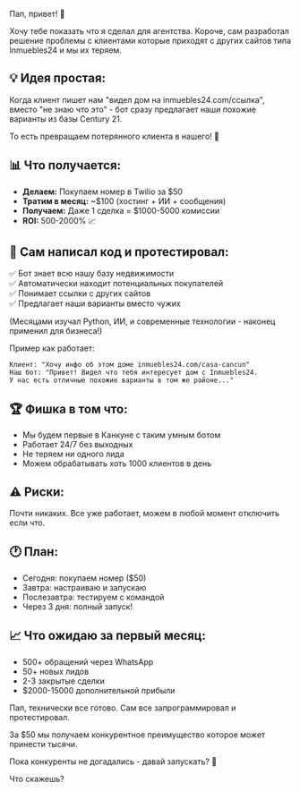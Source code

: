 Пап, привет! 👋

Хочу тебе показать что я сделал для агентства. Короче, сам разработал решение проблемы с клиентами которые приходят с других сайтов типа Inmuebles24 и мы их теряем.

## 💡 Идея простая:
Когда клиент пишет нам "видел дом на inmuebles24.com/ссылка", вместо "не знаю что это" - бот сразу предлагает наши похожие варианты из базы Century 21.

То есть превращаем потерянного клиента в нашего! 🎯

## 📊 Что получается:
- **Делаем:** Покупаем номер в Twilio за $50 
- **Тратим в месяц:** ~$100 (хостинг + ИИ + сообщения)
- **Получаем:** Даже 1 сделка = $1000-5000 комиссии
- **ROI:** 500-2000% 📈

## 🧪 Сам написал код и протестировал:
✅ Бот знает всю нашу базу недвижимости  
✅ Автоматически находит потенциальных покупателей  
✅ Понимает ссылки с других сайтов  
✅ Предлагает наши варианты вместо чужих

(Месяцами изучал Python, ИИ, и современные технологии - наконец применил для бизнеса!)  

Пример как работает:
```
Клиент: "Хочу инфо об этом доме inmuebles24.com/casa-cancun"
Наш бот: "Привет! Видел что тебя интересует дом с Inmuebles24. 
У нас есть отличные похожие варианты в том же районе..."
```

## 🏆 Фишка в том что:
- Мы будем первые в Канкуне с таким умным ботом
- Работает 24/7 без выходных
- Не теряем ни одного лида 
- Можем обрабатывать хоть 1000 клиентов в день

## ⚠️ Риски:
Почти никаких. Все уже работает, можем в любой момент отключить если что.

## 🕐 План:
- Сегодня: покупаем номер ($50)
- Завтра: настраиваю и запускаю
- Послезавтра: тестируем с командой
- Через 3 дня: полный запуск!

## 📈 Что ожидаю за первый месяц:
- 500+ обращений через WhatsApp
- 50+ новых лидов 
- 2-3 закрытые сделки
- $2000-15000 дополнительной прибыли

Пап, технически все готово. Сам все запрограммировал и протестировал. 

За $50 мы получаем конкурентное преимущество которое может принести тысячи.

Пока конкуренты не догадались - давай запускать? 🚀

Что скажешь? 